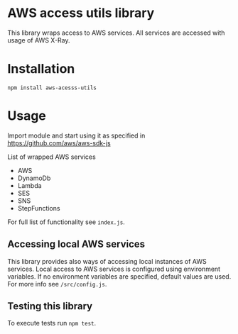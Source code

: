 # AWS access utils library
This library wraps access to AWS services. All services are accessed with usage of AWS X-Ray.

# Installation
`npm install aws-acesss-utils`

# Usage
Import module and start using it as specified in https://github.com/aws/aws-sdk-js

List of wrapped AWS services
- AWS
- DynamoDb
- Lambda
- SES
- SNS
- StepFunctions

For full list of functionality see `index.js`.

## Accessing local AWS services
This library provides also ways of accessing local instances of AWS services. Local access to AWS services is configured using environment variables. 
If no environment variables are specified, default values are used. For more info see `/src/config.js`.  


## Testing this library
To execute tests run `npm test`.
